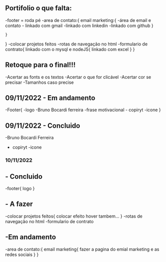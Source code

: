 ## Portifolio o que falta:
-footer = roda pé
-area de contato:{
    email marketing:{
        -área de email e contato
        - linkado com gmail
        -linkado com linkedin
        -linkado com github
    }
    
    }
}
-colocar  projetos feitos
-rotas de navegação no html
-formulario de contrato{
    linkado com o mysql e nodeJS{
        linkado com excel 
    }
}


## Retoque para o final!!!
-Acertar as fonts e os textos
-Acertar o que for clicável
-Acertar cor se precisar 
-Tamanhos caso precise


## 09/11/2022 - Em andamento 
-Footer{
    -logo
    -Bruno Bocardi ferreira
    -frase motivacional
    - copiryt
    -icone
}




## 09/11/2022 - Concluido
-Bruno Bocardi Ferreira
- copiryt
-icone

### 10/11/2022

## - Concluido
-footer{
    logo
}

## - A fazer 
-colocar  projetos feitos{
    colocar efeito hover tambem...
}
-rotas de navegação no html
-formulario de contrato


## -Em andamento 
-area de contato:{
    email marketing{
        fazer a pagina do emial marketing e as redes sociais
    }
}